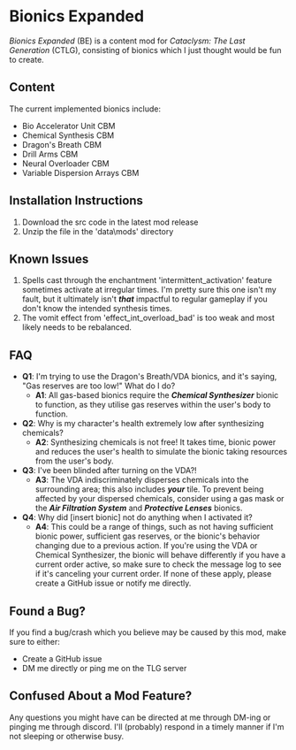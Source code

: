 # Bionics Expanded
*Bionics Expanded* (BE) is a content mod for *Cataclysm: The Last Generation* (CTLG), consisting of bionics which I just thought would be fun to create. 

## Content
The current implemented bionics include:
- Bio Accelerator Unit CBM
- Chemical Synthesis CBM
- Dragon's Breath CBM
- Drill Arms CBM
- Neural Overloader CBM
- Variable Dispersion Arrays CBM

## Installation Instructions
1. Download the src code in the latest mod release
2. Unzip the file in the 'data\mods' directory

## Known Issues
1. Spells cast through the enchantment 'intermittent_activation' feature sometimes activate at irregular times. I'm pretty sure this one isn't my fault, but it ultimately isn't ***that*** impactful to regular gameplay if you don't know the intended synthesis times.
2. The vomit effect from 'effect_int_overload_bad' is too weak and most likely needs to be rebalanced.

## FAQ
- **Q1**: I'm trying to use the Dragon's Breath/VDA bionics, and it's saying, "Gas reserves are too low!" What do I do?
    - **A1**: All gas-based bionics require the ***Chemical Synthesizer*** bionic to function, as they utilise gas reserves within the user's body to function.
- **Q2**: Why is my character's health extremely low after synthesizing chemicals?
    - **A2**: Synthesizing chemicals is not free! It takes time, bionic power and reduces the user's health to simulate the bionic taking resources from the user's body.
- **Q3**: I've been blinded after turning on the VDA?!
    - **A3**: The VDA indiscriminately disperses chemicals into the surrounding area; this also includes ***your*** tile. To prevent being affected by your dispersed chemicals, consider using a gas mask or the ***Air Filtration System*** and ***Protective Lenses*** bionics.
- **Q4**: Why did [insert bionic] not do anything when I activated it?
    - **A4**: This could be a range of things, such as not having sufficient bionic power, sufficient gas reserves, or the bionic's behavior changing due to a previous action. If you're using the VDA or Chemical Synthesizer, the bionic will behave differently if you have a current order active, so make sure to check the message log to see if it's canceling your current order. If none of these apply, please create a GitHub issue or notify me directly.

## Found a Bug?
If you find a bug/crash which you believe may be caused by this mod, make sure to either:
- Create a GitHub issue
- DM me directly or ping me on the TLG server

## Confused About a Mod Feature?
Any questions you might have can be directed at me through DM-ing or pinging me through discord. I'll (probably) respond in a timely manner if I'm not sleeping or otherwise busy.
